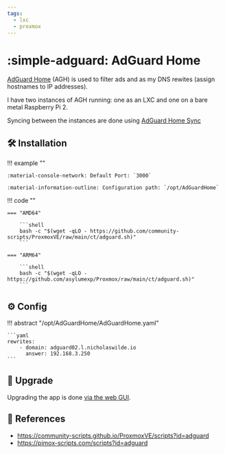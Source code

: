 ```yaml
---
tags:
  - lxc
  - proxmox
---
```

# :simple-adguard: AdGuard Home

[AdGuard Home][1] (AGH) is used to filter ads and as my DNS rewites (assign hostnames to IP addresses).

I have two instances of AGH running: one as an LXC and one on a bare metal Raspberry Pi 2.

Syncing between the instances are done using [AdGuard Home Sync][2]

## :hammer_and_wrench: Installation

!!! example ""

    :material-console-network: Default Port: `3000`

    :material-information-outline: Configuration path: `/opt/AdGuardHome`

!!! code ""

    === "AMD64"

        ```shell
        bash -c "$(wget -qLO - https://github.com/community-scripts/ProxmoxVE/raw/main/ct/adguard.sh)"
        ```

    === "ARM64"

        ```shell
        bash -c "$(wget -qLO - https://github.com/asylumexp/Proxmox/raw/main/ct/adguard.sh)"
        ```

## :gear: Config

!!! abstract "/opt/AdGuardHome/AdGuardHome.yaml"

    ```yaml
    rewrites:
        - domain: adguard02.l.nicholaswilde.io
          answer: 192.168.3.250
    ```

## :rocket: Upgrade

Upgrading the app is done [via the web GUI][3].

## :link: References

- <https://community-scripts.github.io/ProxmoxVE/scripts?id=adguard>
- <https://pimox-scripts.com/scripts?id=adguard>

[1]: <https://adguard.com/en/adguard-home/overview.html>
[2]: <./adguard-sync.md>
[3]: <https://github.com/adguardteam/adguardhome/wiki/Getting-Started#update>
